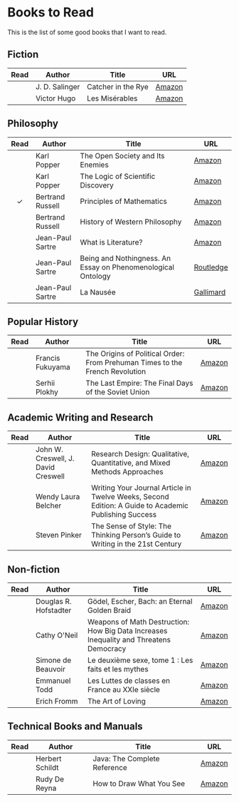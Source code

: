 # Books to Read

This is the list of some good books that I want to read.

## Fiction

| **Read** | **Author** | **Title** | **URL** |
|:---:|---|---|---|
|  | J. D. Salinger | Catcher in the Rye | [Amazon](https://www.amazon.fr/dp/1439550050) |
|  | Victor Hugo | Les Misérables | [Amazon](https://www.amazon.fr/dp/2253096334/) |

## Philosophy

| **Read** | **Author** | **Title** | **URL** |
|:---:|---|---|---|
|  | Karl Popper | The Open Society and Its Enemies | [Amazon](https://www.amazon.fr/dp/0415610214) |
|  | Karl Popper | The Logic of Scientific Discovery | [Amazon](https://www.amazon.fr/dp/0415278449) |
| &check; | Bertrand Russell | Principles of Mathematics | [Amazon](https://www.amazon.fr/dp/0415487412) |
|  | Bertrand Russell | History of Western Philosophy | [Amazon](https://www.amazon.fr/dp/0415325056) |
|  | Jean-Paul Sartre | What is Literature? | [Amazon](https://www.amazon.fr/dp/0415254043/) |
|  | Jean-Paul Sartre | Being and Nothingness. An Essay on Phenomenological Ontology | [Routledge](https://www.routledge.com/Being-and-Nothingness-An-Essay-on-Phenomenological-Ontology/Sartre/p/book/9780415278485) |
|  | Jean-Paul Sartre | La Nausée | [Gallimard](http://www.gallimard.fr/Catalogue/GALLIMARD/Blanche/La-Nausee) |

## Popular History

| **Read** | **Author** | **Title** | **URL** |
|:---:|---|---|---|
|  | Francis Fukuyama | The Origins of Political Order: From Prehuman Times to the French Revolution | [Amazon](https://www.amazon.fr/dp/1846682576) |
|  | Serhii Plokhy | The Last Empire: The Final Days of the Soviet Union | [Amazon](https://www.amazon.fr/dp/1780746466/) |

## Academic Writing and Research

| **Read** | **Author** | **Title** | **URL** |
|:---:|---|---|---|
|  | John W. Creswell, J. David Creswell | Research Design: Qualitative, Quantitative, and Mixed Methods Approaches | [Amazon](https://www.amazon.fr/dp/1506386709) |
|  | Wendy Laura Belcher | Writing Your Journal Article in Twelve Weeks, Second Edition: A Guide to Academic Publishing Success | [Amazon](https://www.amazon.fr/dp/022649991X) |
|  | Steven Pinker | The Sense of Style: The Thinking Person’s Guide to Writing in the 21st Century | [Amazon](https://www.amazon.fr/dp/0241957710) |

## Non-fiction

| **Read** | **Author** | **Title** | **URL** |
|:---:|---|---|---|
|  | Douglas R. Hofstadter | Gödel, Escher, Bach: an Eternal Golden Braid | [Amazon](https://www.amazon.fr/dp/0465026567) |
|  | Cathy O'Neil | Weapons of Math Destruction: How Big Data Increases Inequality and Threatens Democracy | [Amazon](https://www.amazon.fr/dp/0553418831) |
|  | Simone de Beauvoir | Le deuxième sexe, tome 1 : Les faits et les mythes | [Amazon](https://www.amazon.fr/dp/207032351X) |
|  | Emmanuel Todd | Les Luttes de classes en France au XXIe siècle | [Amazon](https://www.amazon.fr/dp/2021426823/) |
|  | Erich Fromm | The Art of Loving | [Amazon](https://www.amazon.fr/dp/6077470244/) |

## Technical Books and Manuals

| **Read** | **Author** | **Title** | **URL** |
|:---:|---|---|---|
|  | Herbert Schildt | Java: The Complete Reference | [Amazon](https://www.amazon.fr/dp/1260440230/) |
|  | Rudy De Reyna | How to Draw What You See | [Amazon](https://www.amazon.fr/dp/0823023753/) |
